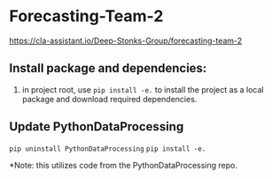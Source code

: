 # Forecasting-Team-2

https://cla-assistant.io/Deep-Stonks-Group/forecasting-team-2

## Install package and dependencies:
1. in project root, use `pip install -e.` to install the project as a local package and download required dependencies.

## Update PythonDataProcessing

`pip uninstall PythonDataProcessing`
`pip install -e.`

*Note: this utilizes code from the PythonDataProcessing repo.
